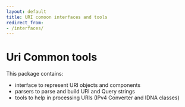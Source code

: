 ```yaml
---
layout: default
title: URI comoon interfaces and tools
redirect_from:
- /interfaces/
---
```


Uri Common tools
=======

This package contains:

- interface to represent URI objects and components
- parsers to parse and build URI and Query strings
- tools to help in processing URIs (IPv4 Converter and IDNA classes)
